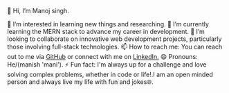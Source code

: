 👋 Hi, I’m Manoj singh.

👀 I’m interested in learning new things and researching.
🌱 I’m currently learning the MERN stack to advance my career in development.
💞️ I’m looking to collaborate on innovative web development projects, particularly those involving full-stack technologies.
📫 How to reach me: You can reach out to me via [GitHub](https://github.com/manojsingh00963) or connect with me on [LinkedIn.](https://www.linkedin.com/in/manoj-singh-4a4131280/)
😄 Pronouns: He/(manish 'mani').
⚡ Fun fact: I'm always up for a challenge and love solving complex problems, whether in code or life!.I am an open minded person and always live my life with fun and jokes🌐.
